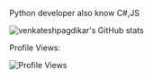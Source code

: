 Python developer also know C#,JS

![venkateshpagdikar's GitHub stats](https://github-readme-stats.vercel.app/api/top-langs/?username=venkateshpagdikar&layout=compact&langs_count=7&theme=dracula)

Profile Views:

![Profile Views](https://count.getloli.com/get/@venkateshpagdikar?theme=moebooru)

